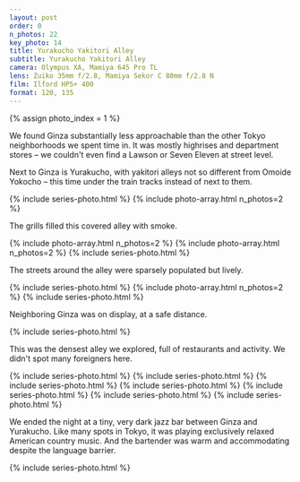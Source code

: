 ```yaml
---
layout: post
order: 0
n_photos: 22
key_photo: 14
title: Yurakucho Yakitori Alley
subtitle: Yurakucho Yakitori Alley
camera: Olympus XA, Mamiya 645 Pro TL
lens: Zuiko 35mm f/2.8, Mamiya Sekor C 80mm f/2.8 N
film: Ilford HP5+ 400
format: 120, 135
---
```


{% assign photo_index = 1 %}

We found Ginza substantially less approachable than the other Tokyo neighborhoods we spent time in. It was mostly highrises and department stores – we couldn't even find a Lawson or Seven Eleven at street level.

Next to Ginza is Yurakucho, with yakitori alleys not so different from Omoide Yokocho – this time under the train tracks instead of next to them.

{% include series-photo.html %}
{% include photo-array.html n_photos=2 %}

The grills filled this covered alley with smoke.

{% include photo-array.html n_photos=2 %}
{% include photo-array.html n_photos=2 %}
{% include series-photo.html %}

The streets around the alley were sparsely populated but lively.

{% include series-photo.html %}
{% include photo-array.html n_photos=2 %}
{% include series-photo.html %}

Neighboring Ginza was on display, at a safe distance.

{% include series-photo.html %}

This was the densest alley we explored, full of restaurants and activity. We didn't spot many foreigners here.

{% include series-photo.html %}
{% include series-photo.html %}
{% include series-photo.html %}
{% include series-photo.html %}
{% include series-photo.html %}
{% include series-photo.html %}
{% include series-photo.html %}

We ended the night at a tiny, very dark jazz bar between Ginza and Yurakucho. Like many spots in Tokyo, it was playing exclusively relaxed American country music. And the bartender was warm and accommodating despite the language barrier.

{% include series-photo.html %}